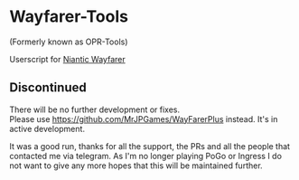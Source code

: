 # Wayfarer-Tools
(Formerly known as OPR-Tools)

Userscript for [Niantic Wayfarer](http://wayfarer.nianticlabs.com/)

## Discontinued

There will be no further development or fixes.<br> 
Please use https://github.com/MrJPGames/WayFarerPlus instead. It's in active development.

It was a good run, thanks for all the support, the PRs and all the people that contacted me via telegram. As I'm no longer playing PoGo or Ingress I do not want to give any more hopes that this will be maintained further.
